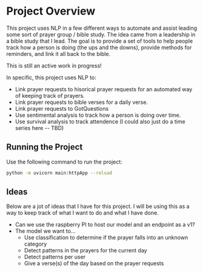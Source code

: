 # Project Overview

This project uses NLP in a few different ways to automate and assist leading some sort of prayer group / bible study. The idea came from a leadership in a bible study that I lead. The goal is to provide a set of tools to help people track how a person is doing (the ups and the downs), provide methods for reminders, and link it all back to the bible.

This is still an active work in progress!

In specific, this project uses NLP to:
- Link prayer requests to hisorical prayer requests for an automated way of keeping track of prayers.
- Link prayer requests to bible verses for a daily verse.
- Link prayer requests to GotQuestions
- Use sentimental analysis to track how a person is doing over time.
- Use survival analysis to track attendence (I could also just do a time series here -- TBD)

## Running the Project

Use the following command to run the project:

```bash
python -m uvicorn main:httpApp --reload
```


## Ideas

Below are a jot of ideas that I have for this project. I will be using this as a way to keep track of what I want to do and what I have done.

- Can we use the raspberry PI to host our model and an endpoint as a v1?
- The model we want to...
  - Use classification to determine if the prayer falls into an unknown category
  - Detect patterns in the prayers for the current day
  - Detect patterns per user
  - Give a verse(s) of the day based on the prayer requests